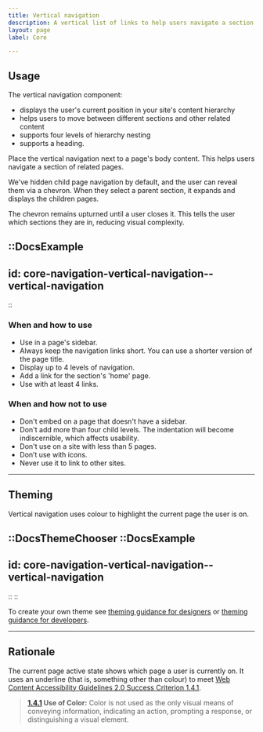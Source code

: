 ```yaml
---
title: Vertical navigation
description: A vertical list of links to help users navigate a section of related pages.
layout: page
label: Core

---
```


## Usage
The vertical navigation component:
- displays the user's current position in your site's content hierarchy
- helps users to move between different sections and other related content
- supports four levels of hierarchy nesting 
-   supports a heading. 

Place the vertical navigation next to a page's body content. This helps users navigate a section of related pages.

We've hidden child page navigation by default, and the user can reveal them via a chevron. When they select a parent section, it expands and displays the children pages. 

The chevron remains upturned until a user closes it. This tells the user which sections they are in, reducing visual complexity.

::DocsExample
---
id: core-navigation-vertical-navigation--vertical-navigation
---
::

### When and how to use
- Use in a page's sidebar.
- Always keep the navigation links short. You can use a shorter version of the page title.
- Display up to 4 levels of navigation.
- Add a link for the section's 'home' page.
- Use with at least 4 links.

### When and how not to use
- Don't embed on a page that doesn't have a sidebar.
- Don't add more than four child levels. The indentation will become indiscernible, which affects usability.
- Don't use on a site with less than 5 pages.
- Don’t use with icons.
- Never use it to link to other sites.

---

## Theming
Vertical navigation uses colour to highlight the current page the user is on. 

::DocsThemeChooser
  ::DocsExample
  ---
  id: core-navigation-vertical-navigation--vertical-navigation
  ---
  ::
::

To create your own theme see [theming guidance for designers]() or [theming guidance for developers]().

---

## Rationale
The current page active state shows which page a user is currently on. It uses an underline (that is, something other than colour) to meet [Web Content Accessibility Guidelines 2.0 Success Criterion 1.4.1](https://www.w3.org/TR/UNDERSTANDING-WCAG20/visual-audio-contrast-without-color.html).

> **[1.4.1](https://www.w3.org/TR/2008/REC-WCAG20-20081211/#visual-audio-contrast-without-color) Use of Color:** Color is not used as the only visual means of conveying information, indicating an action, prompting a response, or distinguishing a visual element.

